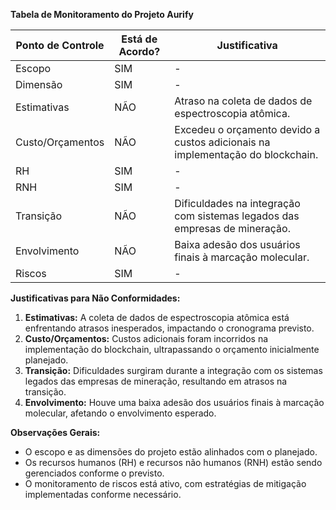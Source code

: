 **Tabela de Monitoramento do Projeto Aurify**

| Ponto de Controle | Está de Acordo? | Justificativa                                                |
| ----------------- | --------------- | ------------------------------------------------------------ |
| Escopo            | SIM             | -                                                            |
| Dimensão          | SIM             | -                                                            |
| Estimativas       | NÃO             | Atraso na coleta de dados de espectroscopia atômica.         |
| Custo/Orçamentos  | NÃO             | Excedeu o orçamento devido a custos adicionais na implementação do blockchain. |
| RH                | SIM             | -                                                            |
| RNH               | SIM             | -                                                            |
| Transição         | NÃO             | Dificuldades na integração com sistemas legados das empresas de mineração. |
| Envolvimento      | NÃO             | Baixa adesão dos usuários finais à marcação molecular.       |
| Riscos            | SIM             | -                                                            |

**Justificativas para Não Conformidades:**

1. **Estimativas:** A coleta de dados de espectroscopia atômica está enfrentando atrasos inesperados, impactando o cronograma previsto.
2. **Custo/Orçamentos:** Custos adicionais foram incorridos na implementação do blockchain, ultrapassando o orçamento inicialmente planejado.
3. **Transição:** Dificuldades surgiram durante a integração com os sistemas legados das empresas de mineração, resultando em atrasos na transição.
4. **Envolvimento:** Houve uma baixa adesão dos usuários finais à marcação molecular, afetando o envolvimento esperado.

**Observações Gerais:**

- O escopo e as dimensões do projeto estão alinhados com o planejado.
- Os recursos humanos (RH) e recursos não humanos (RNH) estão sendo gerenciados conforme o previsto.
- O monitoramento de riscos está ativo, com estratégias de mitigação implementadas conforme necessário.